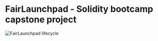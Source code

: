 # FairLaunchpad - Solidity bootcamp capstone project

![FairLaunchpad lifecycle](https://github.com/jvalero-dev/Solidity-bootcamp-capstone/assets/69279053/1edab22c-e04b-49e3-84de-5275714f738f)
